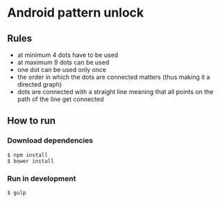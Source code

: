 Android pattern unlock
======================

## Rules
- at minimum 4 dots have to be used
- at maximum 9 dots can be used
- one dot can be used only once
- the order in which the dots are connected matters (thus making it a directed graph)
- dots are connected with a straight line meaning that all points on the path of the line get connected

## How to run
### Download dependencies

```
$ npm install
$ bower install
```

### Run in development

```
$ gulp
```
